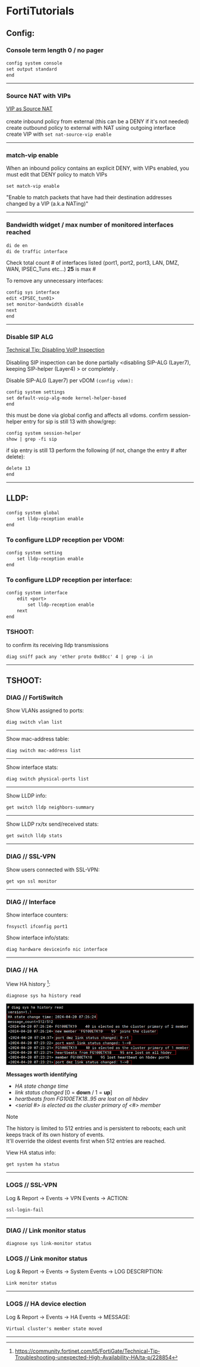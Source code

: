 # FortiTutorials
## Config:
### Console term length 0 / no pager
```
config system console
set output standard
end
```
___
### Source NAT with VIPs
[VIP as Source NAT](https://community.fortinet.com/t5/FortiGate/Technical-Tip-How-to-use-a-VIP-s-External-IP-Address-for-Source/ta-p/189947)<br><br>
create inbound policy from external (this can be a DENY if it's not needed)<br>
create outbound policy to external with NAT using outgoing interface<br>
create VIP with ```set nat-source-vip enable```
___
### match-vip enable
When an inbound policy contains an explicit DENY, with VIPs enabled, you must edit that DENY policy to match VIPs
```
set match-vip enable
```
"Enable to match packets that have had their destination addresses changed by a VIP (a.k.a NATing)"
___
### Bandwidth widget / max number of monitored interfaces reached
```
di de en
di de traffic interface
```
Check total count # of interfaces listed (port1, port2, port3, LAN, DMZ, WAN, IPSEC_Tuns etc...) **25** is max #

To remove any unnecessary interfaces: 
```
config sys interface
edit <IPSEC_tun01>
set monitor-bandwidth disable
next
end
```
___
### Disable SIP ALG
[Technical Tip: Disabling VoIP Inspection](https://community.fortinet.com/t5/FortiGate/Technical-Tip-Disabling-VoIP-Inspection/ta-p/194131)<br><br>
Disabling SIP inspection can be done partially <disabling SIP-ALG (Layer7), keeping SIP-helper (Layer4) > or completely <disabling both>.

Disable SIP-ALG (Layer7) per vDOM `(config vdom):` 
```
config system settings
set default-voip-alg-mode kernel-helper-based
end
```
this must be done via global config and affects all vdoms. confirm session-helper entry for sip is still 13 with show/grep:
```
config system session-helper
show | grep -fi sip
```
if sip entry is still 13 perform the following (if not, change the entry # after delete):
```
delete 13
end
```
---
## LLDP:
```
config system global
    set lldp-reception enable
end
```
### To configure LLDP reception per VDOM:
```
config system setting
    set lldp-reception enable
end
```
### To configure LLDP reception per interface:
```
config system interface
    edit <port>
        set lldp-reception enable
    next
end
```
### TSHOOT:
to confirm its receiving lldp transmissions
```
diag sniff pack any 'ether proto 0x88cc' 4 | grep -i in
```
---
## TSHOOT:

### DIAG // FortiSwitch
Show VLANs assigned to ports:
```
diag switch vlan list
```
---
Show mac-address table:
```
diag switch mac-address list
```
---
Show interface stats:
```
diag switch physical-ports list
```
---
Show LLDP info:
```
get switch lldp neighbors-summary
```
---
Show LLDP rx/tx send/received stats:
```
get switch lldp stats
```
---
### DIAG // SSL-VPN
Show users connected with SSL-VPN:
```
get vpn ssl monitor
```
---
### DIAG // Interface
Show interface counters:
```
fnsysctl ifconfig port1
```
Show interface info/stats:
```
diag hardware deviceinfo nic interface
```
---
### DIAG // HA
View HA history [^1]:  
```
diagnose sys ha history read
```
![diag sys ha history read](https://github.com/FortiGeek/fortigeek.github.io/blob/main/gh-DIAG-ha-01.png)  
  
**Messages worth identifying**  
+ _HA state change time_  
+ _link status changed_ [0 = **down** / 1 = **up**]  
+ _heartbeats from FG100ETK18..95 are lost on all hbdev_  
+ _<serial #> is elected as the cluster primary of <#> member_
> [!NOTE] 
> The history is limited to 512 entries and is persistent to reboots; each unit keeps track of its own history of events.  
> It'll override the oldest events first when 512 entries are reached.

View HA status info:
```
get system ha status
```
---
### LOGS // SSL-VPN
Log & Report -> Events -> VPN Events -> ACTION:
```
ssl-login-fail
```
---
### DIAG // Link monitor status
```
diagnose sys link-monitor status
```
### LOGS // Link monitor status
Log & Report -> Events -> System Events -> LOG DESCRIPTION:
```
Link monitor status
```
---
### LOGS // HA device election
Log & Report -> Events -> HA Events -> MESSAGE:
```
Virtual cluster's member state moved
```
---
[^1]: https://community.fortinet.com/t5/FortiGate/Technical-Tip-Troubleshooting-unexpected-High-Availability-HA/ta-p/228854  
